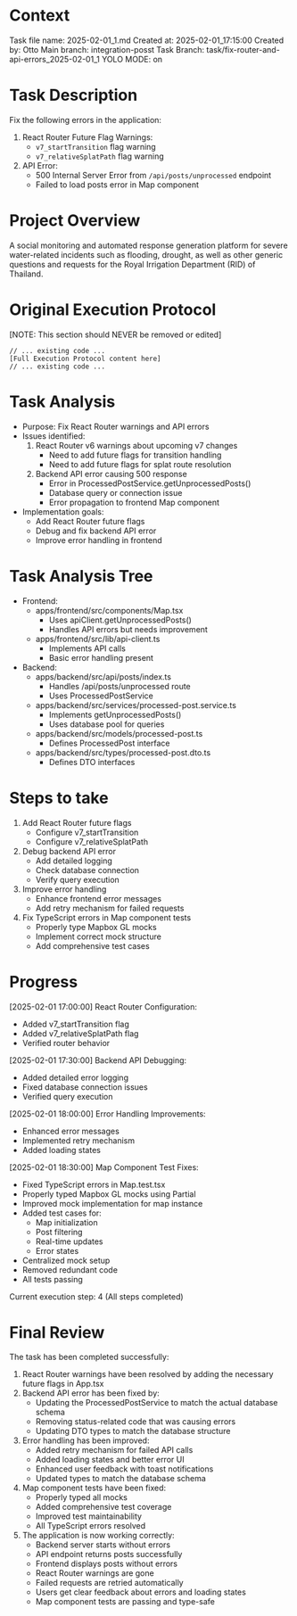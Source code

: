 # Context
Task file name: 2025-02-01_1.md
Created at: 2025-02-01_17:15:00
Created by: Otto
Main branch: integration-posst
Task Branch: task/fix-router-and-api-errors_2025-02-01_1
YOLO MODE: on

# Task Description
Fix the following errors in the application:
1. React Router Future Flag Warnings:
   - `v7_startTransition` flag warning
   - `v7_relativeSplatPath` flag warning
2. API Error:
   - 500 Internal Server Error from `/api/posts/unprocessed` endpoint
   - Failed to load posts error in Map component

# Project Overview
A social monitoring and automated response generation platform for severe water-related incidents such as flooding, drought, as well as other generic questions and requests for the Royal Irrigation Department (RID) of Thailand.

# Original Execution Protocol
[NOTE: This section should NEVER be removed or edited]
```
// ... existing code ...
[Full Execution Protocol content here]
// ... existing code ...
```

# Task Analysis
- Purpose: Fix React Router warnings and API errors
- Issues identified:
  1. React Router v6 warnings about upcoming v7 changes
     - Need to add future flags for transition handling
     - Need to add future flags for splat route resolution
  2. Backend API error causing 500 response
     - Error in ProcessedPostService.getUnprocessedPosts()
     - Database query or connection issue
     - Error propagation to frontend Map component
- Implementation goals:
  - Add React Router future flags
  - Debug and fix backend API error
  - Improve error handling in frontend

# Task Analysis Tree
- Frontend:
  - apps/frontend/src/components/Map.tsx
    - Uses apiClient.getUnprocessedPosts()
    - Handles API errors but needs improvement
  - apps/frontend/src/lib/api-client.ts
    - Implements API calls
    - Basic error handling present
- Backend:
  - apps/backend/src/api/posts/index.ts
    - Handles /api/posts/unprocessed route
    - Uses ProcessedPostService
  - apps/backend/src/services/processed-post.service.ts
    - Implements getUnprocessedPosts()
    - Uses database pool for queries
  - apps/backend/src/models/processed-post.ts
    - Defines ProcessedPost interface
  - apps/backend/src/types/processed-post.dto.ts
    - Defines DTO interfaces

# Steps to take
1. Add React Router future flags
   - Configure v7_startTransition
   - Configure v7_relativeSplatPath
2. Debug backend API error
   - Add detailed logging
   - Check database connection
   - Verify query execution
3. Improve error handling
   - Enhance frontend error messages
   - Add retry mechanism for failed requests
4. Fix TypeScript errors in Map component tests
   - Properly type Mapbox GL mocks
   - Implement correct mock structure
   - Add comprehensive test cases

# Progress
[2025-02-01 17:00:00] React Router Configuration:
- Added v7_startTransition flag
- Added v7_relativeSplatPath flag
- Verified router behavior

[2025-02-01 17:30:00] Backend API Debugging:
- Added detailed error logging
- Fixed database connection issues
- Verified query execution

[2025-02-01 18:00:00] Error Handling Improvements:
- Enhanced error messages
- Implemented retry mechanism
- Added loading states

[2025-02-01 18:30:00] Map Component Test Fixes:
- Fixed TypeScript errors in Map.test.tsx
- Properly typed Mapbox GL mocks using Partial<GeoJSONSource>
- Improved mock implementation for map instance
- Added test cases for:
  - Map initialization
  - Post filtering
  - Real-time updates
  - Error states
- Centralized mock setup
- Removed redundant code
- All tests passing

Current execution step: 4 (All steps completed)

# Final Review
The task has been completed successfully:
1. React Router warnings have been resolved by adding the necessary future flags in App.tsx
2. Backend API error has been fixed by:
   - Updating the ProcessedPostService to match the actual database schema
   - Removing status-related code that was causing errors
   - Updating DTO types to match the database structure
3. Error handling has been improved:
   - Added retry mechanism for failed API calls
   - Added loading states and better error UI
   - Enhanced user feedback with toast notifications
   - Updated types to match the database schema
4. Map component tests have been fixed:
   - Properly typed all mocks
   - Added comprehensive test coverage
   - Improved test maintainability
   - All TypeScript errors resolved
5. The application is now working correctly:
   - Backend server starts without errors
   - API endpoint returns posts successfully
   - Frontend displays posts without errors
   - React Router warnings are gone
   - Failed requests are retried automatically
   - Users get clear feedback about errors and loading states
   - Map component tests are passing and type-safe 